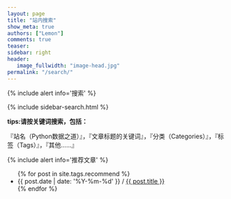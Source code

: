```yaml
---
layout: page
title: "站内搜索"
show_meta: true
authors: ["Lemon"]
comments: true
teaser:
sidebar: right
header:
   image_fullwidth: "image-head.jpg"
permalink: "/search/"
---
```



{% include alert info='搜索' %}

{% include sidebar-search.html %}

**tips:请按关键词搜索，包括：**

『站名（Python数据之道）』，『文章标题的关键词』，『分类（Categories）』，『标签（Tags）』，『其他……』


{% include alert info='推荐文章' %}
<ul>
    {% for post in site.tags.recommend %}
    <li>{{ post.date | date: '%Y-%m-%d' }} / <a href="{{ site.url }}{{ site.baseurl }}{{ post.url }}">{{ post.title }}</a></li>
    {% endfor %}
</ul>
